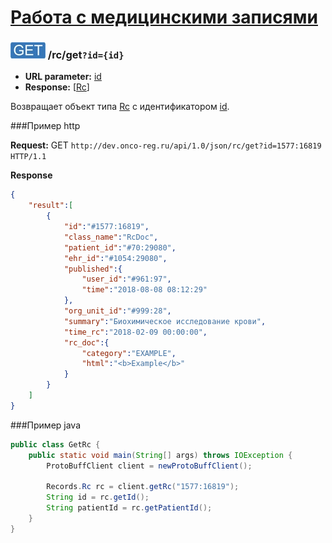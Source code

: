 [Работа с медицинскими записями](../index.md)
===============================

### ![GET](../../../img/get.png) /rc/get`?id={id}`
* **URL parameter:** [id](../../../types/types.md#com.siams.med.api.Rc)
* **Response:** [[Rc](../../../types/types.md#com.siams.med.api.Rc)]

Возвращает объект типа [Rc](../../../types/types.md#com.siams.med.api.Rc) с идентификатором [id](../../../types/types.md#com.siams.med.api.Rc).

###Пример http

**Request:** GET `http://dev.onco-reg.ru/api/1.0/json/rc/get?id=1577:16819 HTTP/1.1`

**Response**

```json
{
    "result":[
        {
            "id":"#1577:16819",
            "class_name":"RcDoc",
            "patient_id":"#70:29080",
            "ehr_id":"#1054:29080",
            "published":{
                "user_id":"#961:97",
                "time":"2018-08-08 08:12:29"
            },
            "org_unit_id":"#999:28",
            "summary":"Биохимическое исследование крови",
            "time_rc":"2018-02-09 00:00:00",
            "rc_doc":{
                "category":"EXAMPLE",
                "html":"<b>Example</b>"
            }
        }
    ]
}
```


###Пример java

```java
public class GetRc {
    public static void main(String[] args) throws IOException {
        ProtoBuffClient client = newProtoBuffClient();

        Records.Rc rc = client.getRc("1577:16819");
        String id = rc.getId();
        String patientId = rc.getPatientId();
    }
}
```